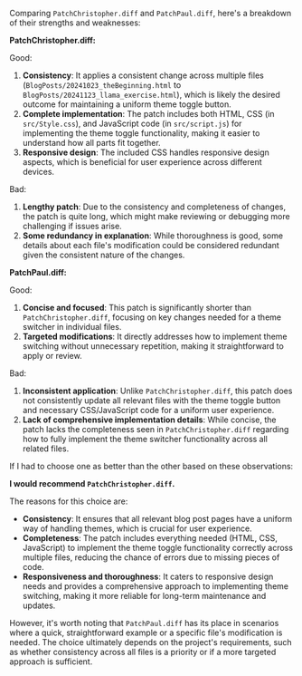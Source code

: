 Comparing `PatchChristopher.diff` and `PatchPaul.diff`, here's a breakdown of their strengths and weaknesses:

**PatchChristopher.diff:**

Good:
1. **Consistency**: It applies a consistent change across multiple files (`BlogPosts/20241023_theBeginning.html` to `BlogPosts/20241123_llama_exercise.html`), which is likely the desired outcome for maintaining a uniform theme toggle button.
2. **Complete implementation**: The patch includes both HTML, CSS (in `src/Style.css`), and JavaScript code (in `src/script.js`) for implementing the theme toggle functionality, making it easier to understand how all parts fit together.
3. **Responsive design**: The included CSS handles responsive design aspects, which is beneficial for user experience across different devices.

Bad:
1. **Lengthy patch**: Due to the consistency and completeness of changes, the patch is quite long, which might make reviewing or debugging more challenging if issues arise.
2. **Some redundancy in explanation**: While thoroughness is good, some details about each file's modification could be considered redundant given the consistent nature of the changes.

**PatchPaul.diff:**

Good:
1. **Concise and focused**: This patch is significantly shorter than `PatchChristopher.diff`, focusing on key changes needed for a theme switcher in individual files.
2. **Targeted modifications**: It directly addresses how to implement theme switching without unnecessary repetition, making it straightforward to apply or review.

Bad:
1. **Inconsistent application**: Unlike `PatchChristopher.diff`, this patch does not consistently update all relevant files with the theme toggle button and necessary CSS/JavaScript code for a uniform user experience.
2. **Lack of comprehensive implementation details**: While concise, the patch lacks the completeness seen in `PatchChristopher.diff` regarding how to fully implement the theme switcher functionality across all related files.

If I had to choose one as better than the other based on these observations:

**I would recommend `PatchChristopher.diff`.**

The reasons for this choice are:
- **Consistency**: It ensures that all relevant blog post pages have a uniform way of handling themes, which is crucial for user experience.
- **Completeness**: The patch includes everything needed (HTML, CSS, JavaScript) to implement the theme toggle functionality correctly across multiple files, reducing the chance of errors due to missing pieces of code.
- **Responsiveness and thoroughness**: It caters to responsive design needs and provides a comprehensive approach to implementing theme switching, making it more reliable for long-term maintenance and updates.

However, it's worth noting that `PatchPaul.diff` has its place in scenarios where a quick, straightforward example or a specific file's modification is needed. The choice ultimately depends on the project's requirements, such as whether consistency across all files is a priority or if a more targeted approach is sufficient.